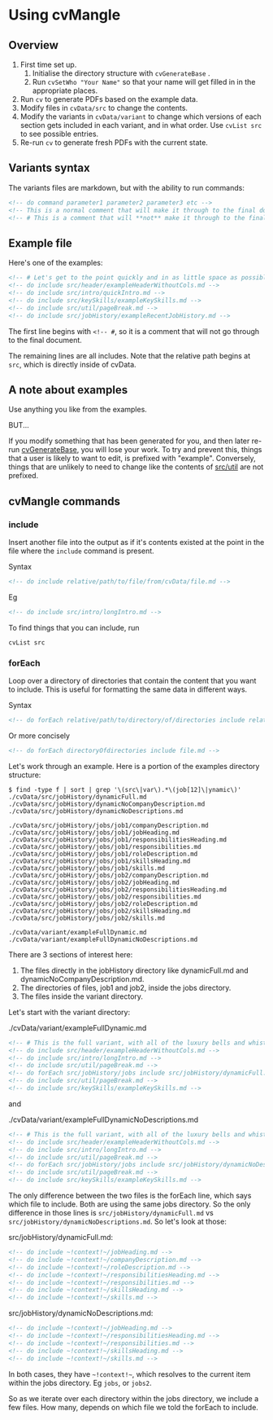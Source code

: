 # Using cvMangle

## Overview

1. First time set up.
    1. Initialise the directory structure with `cvGenerateBase` .
    1. Run `cvSetWho "Your Name"` so that your name will get filled in in the appropriate places.
1. Run `cv` to generate PDFs based on the example data.
1. Modify files in `cvData/src` to change the contents.
1. Modify the variants in `cvData/variant` to change which versions of each section gets included in each variant, and in what order. Use `cvList src` to see possible entries.
1. Re-run `cv` to generate fresh PDFs with the current state.

## Variants syntax

The variants files are markdown, but with the ability to run commands:

```html
<!-- do command parameter1 parameter2 parameter3 etc -->
<!-- This is a normal comment that will make it through to the final document. -->
<!-- # This is a comment that will **not** make it through to the final document. -->
```

## Example file

Here's one of the examples:

```html
<!-- # Let's get to the point quickly and in as little space as possible. -->
<!-- do include src/header/exampleHeaderWithoutCols.md -->
<!-- do include src/intro/quickIntro.md -->
<!-- do include src/keySkills/exampleKeySkills.md -->
<!-- do include src/util/pageBreak.md -->
<!-- do include src/jobHistory/exampleRecentJobHistory.md -->
```

The first line begins with `<!-- #`, so it is a comment that will not go through to the final document.

The remaining lines are all includes. Note that the relative path begins at `src`, which is directly inside of cvData.

## A note about examples

Use anything you like from the examples.

BUT...

If you modify something that has been generated for you, and then later re-run [cvGenerateBase](https://github.com/ksandom/cvMangle/blob/main/bin/cvGenerateBase), you will lose your work. To try and prevent this, things that a user is likely to want to edit, is prefixed with "example". Conversely, things that are unlikely to need to change like the contents of [src/util](https://github.com/ksandom/cvMangle/tree/main/examples/cvData/src/util) are not prefixed.

## cvMangle commands

### include

Insert another file into the output as if it's contents existed at the point in the file where the `include` command is present.

Syntax

```html
<!-- do include relative/path/to/file/from/cvData/file.md -->
```

Eg

```html
<!-- do include src/intro/longIntro.md -->
```

To find things that you can include, run

```
cvList src
```

### forEach

Loop over a directory of directories that contain the content that you want to include. This is useful for formatting the same data in different ways.

Syntax

```html
<!-- do forEach relative/path/to/directory/of/directories include relative/path/to/file/from/cvData/file.md -->
```

Or more concisely

```html
<!-- do forEach directoryOfdirectories include file.md -->
```

Let's work through an example. Here is a portion of the examples directory structure:

```
$ find -type f | sort | grep '\(src\|var\).*\(job[12]\|ynamic\)'
./cvData/src/jobHistory/dynamicFull.md
./cvData/src/jobHistory/dynamicNoCompanyDescription.md
./cvData/src/jobHistory/dynamicNoDescriptions.md

./cvData/src/jobHistory/jobs/job1/companyDescription.md
./cvData/src/jobHistory/jobs/job1/jobHeading.md
./cvData/src/jobHistory/jobs/job1/responsibilitiesHeading.md
./cvData/src/jobHistory/jobs/job1/responsibilities.md
./cvData/src/jobHistory/jobs/job1/roleDescription.md
./cvData/src/jobHistory/jobs/job1/skillsHeading.md
./cvData/src/jobHistory/jobs/job1/skills.md
./cvData/src/jobHistory/jobs/job2/companyDescription.md
./cvData/src/jobHistory/jobs/job2/jobHeading.md
./cvData/src/jobHistory/jobs/job2/responsibilitiesHeading.md
./cvData/src/jobHistory/jobs/job2/responsibilities.md
./cvData/src/jobHistory/jobs/job2/roleDescription.md
./cvData/src/jobHistory/jobs/job2/skillsHeading.md
./cvData/src/jobHistory/jobs/job2/skills.md

./cvData/variant/exampleFullDynamic.md
./cvData/variant/exampleFullDynamicNoDescriptions.md
```

There are 3 sections of interest here:

1. The files directly in the jobHistory directory like dynamicFull.md and dynamicNoCompanyDescription.md.
1. The directories of files, job1 and job2, inside the jobs directory.
1. The files inside the variant directory.

Let's start with the variant directory:

./cvData/variant/exampleFullDynamic.md

```html
<!-- # This is the full variant, with all of the luxury bells and whistles. -->
<!-- do include src/header/exampleHeaderWithoutCols.md -->
<!-- do include src/intro/longIntro.md -->
<!-- do include src/util/pageBreak.md -->
<!-- do forEach src/jobHistory/jobs include src/jobHistory/dynamicFull.md -->
<!-- do include src/util/pageBreak.md -->
<!-- do include src/keySkills/exampleKeySkills.md -->
```

and

./cvData/variant/exampleFullDynamicNoDescriptions.md

```html
<!-- # This is the full variant, with all of the luxury bells and whistles. -->
<!-- do include src/header/exampleHeaderWithoutCols.md -->
<!-- do include src/intro/longIntro.md -->
<!-- do include src/util/pageBreak.md -->
<!-- do forEach src/jobHistory/jobs include src/jobHistory/dynamicNoDescriptions.md -->
<!-- do include src/util/pageBreak.md -->
<!-- do include src/keySkills/exampleKeySkills.md -->
```

The only difference between the two files is the forEach line, which says which file to include. Both are using the same jobs directory. So the only difference in those lines is `src/jobHistory/dynamicFull.md` vs `src/jobHistory/dynamicNoDescriptions.md`. So let's look at those:

src/jobHistory/dynamicFull.md:

```html
<!-- do include ~!context!~/jobHeading.md -->
<!-- do include ~!context!~/companyDescription.md -->
<!-- do include ~!context!~/roleDescription.md -->
<!-- do include ~!context!~/responsibilitiesHeading.md -->
<!-- do include ~!context!~/responsibilities.md -->
<!-- do include ~!context!~/skillsHeading.md -->
<!-- do include ~!context!~/skills.md -->
```

src/jobHistory/dynamicNoDescriptions.md:

```html
<!-- do include ~!context!~/jobHeading.md -->
<!-- do include ~!context!~/responsibilitiesHeading.md -->
<!-- do include ~!context!~/responsibilities.md -->
<!-- do include ~!context!~/skillsHeading.md -->
<!-- do include ~!context!~/skills.md -->
```

In both cases, they have `~!context!~`, which resolves to the current item within the jobs directory. Eg `jobs`, or `jobs2`.

So as we iterate over each directory within the jobs directory, we include a few files. How many, depends on which file we told the forEach to include.
